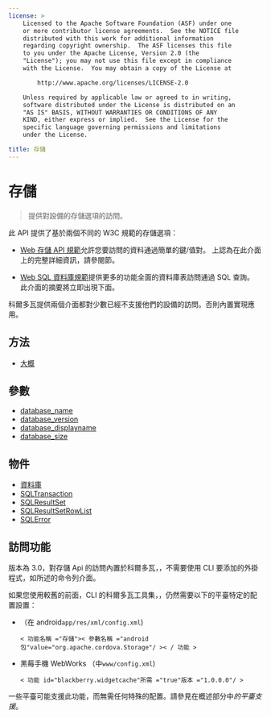 ```yaml
---
license: >
    Licensed to the Apache Software Foundation (ASF) under one
    or more contributor license agreements.  See the NOTICE file
    distributed with this work for additional information
    regarding copyright ownership.  The ASF licenses this file
    to you under the Apache License, Version 2.0 (the
    "License"); you may not use this file except in compliance
    with the License.  You may obtain a copy of the License at

        http://www.apache.org/licenses/LICENSE-2.0

    Unless required by applicable law or agreed to in writing,
    software distributed under the License is distributed on an
    "AS IS" BASIS, WITHOUT WARRANTIES OR CONDITIONS OF ANY
    KIND, either express or implied.  See the License for the
    specific language governing permissions and limitations
    under the License.

title: 存儲
---
```


# 存儲

> 提供對設備的存儲選項的訪問。

此 API 提供了基於兩個不同的 W3C 規範的存儲選項：

*   [Web 存儲 API 規範][1]允許您要訪問的資料通過簡單的鍵/值對。 上認為在此介面上的完整詳細資訊，請參閱節。

*   [Web SQL 資料庫規範][2]提供更多的功能全面的資料庫表訪問通過 SQL 查詢。 此介面的摘要將立即出現下面。

 [1]: http://dev.w3.org/html5/webstorage/
 [2]: http://dev.w3.org/html5/webdatabase/

科爾多瓦提供兩個介面都對少數已經不支援他們的設備的訪問。否則內置實現應用。

## 方法

*   [大概](storage.opendatabase.html)

## 參數

*   [database_name](parameters/name.html)
*   [database_version](parameters/version.html)
*   [database_displayname](parameters/display_name.html)
*   [database_size](parameters/size.html)

## 物件

*   [資料庫](database/database.html)
*   [SQLTransaction](sqltransaction/sqltransaction.html)
*   [SQLResultSet](sqlresultset/sqlresultset.html)
*   [SQLResultSetRowList](sqlresultsetrowlist/sqlresultsetrowlist.html)
*   [SQLError](sqlerror/sqlerror.html)

## 訪問功能

版本為 3.0，對存儲 Api 的訪問內置於科爾多瓦，，不需要使用 CLI 要添加的外掛程式，如所述的命令列介面。

如果您使用較舊的前面，CLI 的科爾多瓦工具集，，仍然需要以下的平臺特定的配置設置：

*   （在 android`app/res/xml/config.xml`)
    
        < 功能名稱 ="存儲">< 參數名稱 ="android 包"value="org.apache.cordova.Storage"/ >< / 功能 >
        

*   黑莓手機 WebWorks （中`www/config.xml`)
    
        < 功能 id="blackberry.widgetcache"所需 ="true"版本 ="1.0.0.0"/ >
        

一些平臺可能支援此功能，而無需任何特殊的配置。請參見在概述部分中*的平臺支援*。